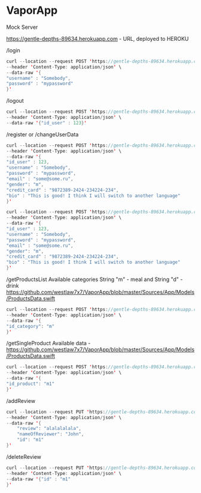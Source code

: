 # VaporApp
Mock Server

https://gentle-depths-89634.herokuapp.com  - URL, deployed to HEROKU

/login

```swift
curl --location --request POST 'https://gentle-depths-89634.herokuapp.com/login' \
--header 'Content-Type: application/json' \
--data-raw '{
"username" : "Somebody",
"password" : "mypassword"
}'
```

/logout

```swift
curl --location --request POST 'https://gentle-depths-89634.herokuapp.com/logout' \
--header 'Content-Type: application/json' \
--data-raw '{"id_user" : 123}'
```

/register or /changeUserData

```swift
curl --location --request POST 'https://gentle-depths-89634.herokuapp.com/register' \
--header 'Content-Type: application/json' \
--data-raw '{
"id_user" : 123,
"username" : "Somebody",
"password" : "mypassword",
"email" : "some@some.ru",
"gender": "m",
"credit_card" : "9872389-2424-234224-234", 
"bio" : "This is good! I think I will switch to another language"
}'

curl --location --request POST 'https://gentle-depths-89634.herokuapp.com/changeUserData' \
--header 'Content-Type: application/json' \
--data-raw '{
"id_user" : 123,
"username" : "Somebody",
"password" : "mypassword",
"email" : "some@some.ru",
"gender": "m",
"credit_card" : "9872389-2424-234224-234", 
"bio" : "This is good! I think I will switch to another language"
}'
```

/getProductsList Available categories String "m" - meal and String "d" - drink
https://github.com/westlaw7x7/VaporApp/blob/master/Sources/App/Models/ProductsData.swift

```swift
curl --location --request POST 'https://gentle-depths-89634.herokuapp.com/getProductList' \
--header 'Content-Type: application/json' \
--data-raw '{
"id_category": "m"
}'
```

/getSingleProduct 
Available data - 
https://github.com/westlaw7x7/VaporApp/blob/master/Sources/App/Models/ProductsData.swift


```swift
curl --location --request POST 'https://gentle-depths-89634.herokuapp.com/getSingleProduct' \
--header 'Content-Type: application/json' \
--data-raw '{
"id_product": "m1"
}'
```

/addReview
```swift
curl --location --request PUT 'https://gentle-depths-89634.herokuapp.com/addReview' \
--header 'Content-Type: application/json' \
--data-raw '{
    "review": "alalalalala",
    "nameOfReviewer": "John",
    "id": "m1"
}'
```

/deleteReview
```swift
curl --location --request PUT 'https://gentle-depths-89634.herokuapp.com/deleteReview' \
--header 'Content-Type: application/json' \
--data-raw '{"id" : "m1"
}'
```
